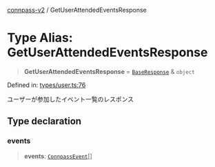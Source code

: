 [connpass-v2](../wiki/globals) / GetUserAttendedEventsResponse

# Type Alias: GetUserAttendedEventsResponse

> **GetUserAttendedEventsResponse** = [`BaseResponse`](../wiki/TypeAlias.BaseResponse) & `object`

Defined in: [types/user.ts:76](https://github.com/ryohidaka/node-connpass/blob/800ebb10fa1d025fb9b43567e6fa2b5ec8ce8b50/src/types/user.ts#L76)

ユーザーが参加したイベント一覧のレスポンス

## Type declaration

### events

> **events**: [`ConnpassEvent`](../wiki/TypeAlias.ConnpassEvent)[]
